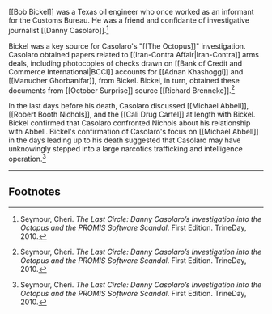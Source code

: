 [[Bob Bickel]] was a Texas oil engineer who once worked as an informant for the Customs Bureau. He was a friend and confidante of investigative journalist [[Danny Casolaro]].[^1]

Bickel was a key source for Casolaro's "[[The Octopus]]" investigation. Casolaro obtained papers related to [[Iran-Contra Affair|Iran-Contra]] arms deals, including photocopies of checks drawn on [[Bank of Credit and Commerce International|BCCI]] accounts for [[Adnan Khashoggi]] and [[Manucher Ghorbanifar]], from Bickel. Bickel, in turn, obtained these documents from [[October Surprise]] source [[Richard Brenneke]].[^1]

In the last days before his death, Casolaro discussed [[Michael Abbell]], [[Robert Booth Nichols]], and the [[Cali Drug Cartel]] at length with Bickel. Bickel confirmed that Casolaro confronted Nichols about his relationship with Abbell. Bickel's confirmation of Casolaro's focus on [[Michael Abbell]] in the days leading up to his death suggested that Casolaro may have unknowingly stepped into a large narcotics trafficking and intelligence operation.[^1]

---
## Footnotes

[^1]: Seymour, Cheri. *The Last Circle: Danny Casolaro’s Investigation into the Octopus and the PROMIS Software Scandal*. First Edition. TrineDay, 2010.